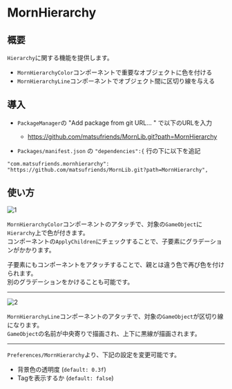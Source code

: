# MornHierarchy
## 概要
`Hierarchy`に関する機能を提供します。
- `MornHierarchyColor`コンポーネントで重要なオブジェクトに色を付ける
- `MornHierarchyLine`コンポーネントでオブジェクト間に区切り線を与える

## 導入

- `PackageManager`の "Add package from git URL... " で以下のURLを入力
    - https://github.com/matsufriends/MornLib.git?path=MornHierarchy

- `Packages/manifest.json` の `"dependencies":{` 行の下に以下を追記
```
"com.matsufriends.mornhierarchy": "https://github.com/matsufriends/MornLib.git?path=MornHierarchy",
```

## 使い方
![1](https://user-images.githubusercontent.com/50489724/174723354-9df0d429-3360-4240-87bc-45f7443784a5.jpg)

`MornHierarchyColor`コンポーネントのアタッチで、対象の`GameObject`に`Hierarchy`上で色が付きます。  
コンポーネントの`ApplyChildren`にチェックすることで、子要素にグラデーションがかかります。

子要素にもコンポーネントをアタッチすることで、親とは違う色で再び色を付けられます。  
別のグラデーションをかけることも可能です。

---

![2](https://user-images.githubusercontent.com/50489724/224517185-1e4b1f54-717c-4af9-9870-43824a4e1bdb.png)

`MornHierarchyLine`コンポーネントのアタッチで、対象の`GameObject`が区切り線になります。  
`GameObject`の名前が中央寄りで描画され、上下に黒線が描画されます。

---

`Preferences/MornHierarchy`より、下記の設定を変更可能です。
- 背景色の透明度 (`default: 0.3f`)
- Tagを表示するか (`default: false`)
